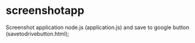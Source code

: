 # screenshotapp
Screenshot application node.js (application.js) and save to google button (savetodrivebutton.html);
